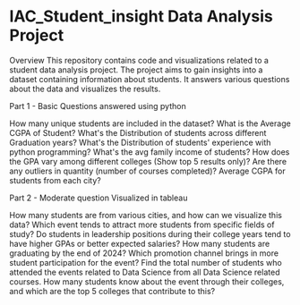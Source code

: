 # IAC_Student_insight Data Analysis Project

Overview
This repository contains code and visualizations related to a student data analysis project. The project aims to gain insights into a dataset containing information about students. It answers various questions about the data and visualizes the results.

Part 1 - Basic Questions answered using python

How many unique students are included in the dataset?
What is the Average CGPA of Student?
What's the Distribution of students across different Graduation years?
What's the Distribution of students' experience with python programming?
What's the avg family income of students?
How does the GPA vary among different colleges (Show top 5 results only)?
Are there any outliers in quantity (number of courses completed)?
Average CGPA for students from each city?

Part 2 - Moderate question Visualized in tableau

How many students are from various cities, and how can we visualize this data?
Which event tends to attract more students from specific fields of study?
Do students in leadership positions during their college years tend to have higher GPAs or better expected salaries?
How many students are graduating by the end of 2024?
Which promotion channel brings in more student participation for the event?
Find the total number of students who attended the events related to Data Science from all Data Science related courses.
How many students know about the event through their colleges, and which are the top 5 colleges that contribute to this?
